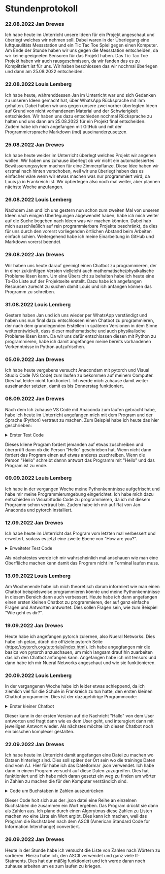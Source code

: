 # Stundenprotokoll

### 22.08.2022 Jan Drewes

Ich habe heute im Unterricht unsere Ideen für ein Projekt angeschaut und überlegt welches wir nehmen soll. Dabei waren in der Überlegung eine luftquaulitäts Messstation und ein Tic Tac Toe Spiel gegen einen Komputer. Am Ende der Stunde haben wir uns gegen die Messstation entscheiden, da wir keine geeigneten Sensoren für das Projekt haben. Das Tic Tac Toe Projekt haben wir auch rausgeschmissen, da wir fanden das es zu Komplitziert ist für uns. Wir haben beschlossen das wir nochmal überlegen und dann am 25.08.2022 entscheiden.

### 22.08.2022 Louis Lemberg

Ich habe heute, währenddessen Jan im Unterricht war und sich Gedanken zu unseren Ideen gemacht hat, über WhatsApp Rücksprache mit ihm gehalten. Dabei haben wir uns gegen unsere zwei vorher überlegten Ideen auf Grund von nicht vorhandenem Material und der Schwierigkeit entschieden. Wir haben uns dazu entschieden nochmal Rücksprache zu halten und uns dann am 25.08.2022 für ein Projekt final entscheiden.
Zudem habe ich mich angefangen mit GitHub und mit der Programmiersprache Markdown (md) auseinanderzusetzen.

### 25.08.2022 Jan Drewes

Ich habe heute weider im Unterricht überlegt welches Projekt wir angehen wollen. Wir haben uns zuhause überlegt ob wir nicht ein automatiesiertes Bewässerungssytem machen für eine Zimmerpflanze. Diese Idee haben wir erstmal nach hinten verschoben, weil wir uns überlegt haben das es einfacher wäre wenn wir etwas machen was nur programmiert wird, da Louis ja in Frankreich ist. Wir üpberlegen also noch mal weiter, aber plannen nächste Woche anzufangen.

### 26.08.2022 Louis Lemberg

Nachdem Jan und ich uns gestern nun schon zum zweiten Mal von unseren Ideen nach einigen Überlegungen abgewendet haben, habe ich mich weiter auf die Suche begeben nach Ideen was wir machen könnten. Dabei hab mich ausschließlich auf rein programmierbare Projekte beschränkt, da dies für uns durch den vorerst vorliegenden örtlichen Abstand beim Arbeiten einfach schien.
Weitergehend habe ich meine Einarbeitung in GitHub und Markdown vorerst beendet.

### 29.08.2022 Jan Drewes

Wir haben uns heute darauf geeinigt einen Chatbot zu programmieren, der in einer zukünftigen Version vielleicht auch mathematische/physikalische Probleme lösen kann. Um eine Übersicht zu behalten habe ich heute eine To-Do Liste auf der Projektseite erstellt. Dazu habe ich angefangen Resourcen zurecht zu suchen damit Louis und ich anfangen können das Programm zu schreiben.

### 31.08.2022 Louis Lemberg

Gestern haben Jan und ich uns wieder per WhatsApp verständigt und haben uns nun final dazu entschlossen einen Chatbot zu programmieren, der nach dem grundlegenden Erstellen in späteren Versionen in dem Sinne weiterentwickelt, dass dieser mathematische und auch physikalische Probleme lösen kann. Da wir uns dafür entschlossen diesen mit Python zu programmieren, habe ich damit angefangen meine bereits vorhandenen Vorkenntnisse in Python aufzufrischen.

### 05.09.2022 Jan Drewes
Ich habe heute vergebens versucht Anacondam mit pytorch und Visual Studio Code (VS Code) zum laufen zu bekommen auf meinem Computer. Dies hat leider nicht funktioniert. Ich werde mich zuhause damit weiter auseinander setzten, damit es bis Donnerstag funktioniert.

### 08.09.2022 Jan Drewes
Nach dem Ich zuhause VS Code mit Anaconda zum laufen gebracht habe, habe ich heute im Unterricht angefangen mich mit dem Program und der Sprache (Python) vertraut zu machen. Zum Beispiel habe ich heute das hier geschrieben:

<details>
    <summary>Erster Test Code</summary>
    
``` 
    import torch
    import numpy as np
    import numpy.random as npr

    H = ""
    msg4 = "Hello"
    msg5 = "Please say something else"
    while (H != msg4):
        H = input("Type anything")
        if (H == msg4):
            print(msg4)
        else:
            print(msg5) 
```
</details>

Dieses kliene Program fordert jemanden auf etwas zuschreiben und überprüft dann ob die Person "Hello" geschrieben hat. Wenn nicht dann fordert das Program einen auf etwas anderes zuschreiben. Wenn die Person "Hello" schreibt dannn antwort das Programm mit "Hello" und das Program ist zu ende.

### 09.09.2022 Louis Lemberg
Ich habe in der vergangen Woche meine Pythonkenntnisse aufgefrischt und habe mir meine Programmierumgebung eingerichtet. Ich habe mich dazu entschieden in VisualStudio Code zu programmieren, da ich mit diesem Programm schon vertraut bin. Zudem habe ich mir auf Rat von Jan Anaconda und pytorch installiert.

### 12.09.2022 Jan Drewes
Ich habe heute im Unterricht das Program vom letzten mal verbessert und erweitert, sodass es jetzt eine zweite Ebene von "How are you?".

<details>
    <summary>Erweiteter Test Code</summary>
    
```
    import torch
    import numpy as np
    import numpy.random as npr


    H = input("Hello! ")
    while (H != ""):
        if (H == "Hello") or (H == "Hi"):
            H = input("How are you? ")
        elif (H == "Good"):
            print("Great! Me too.")
            break
        elif (H == "Bad"):
            print("I'm sorry to hear that.")
            break
        elif (H == "Fuck you" or H == "F U"):
            H = input("Please do not swear. ")
        elif (H == "Shut up" or H == "Shut it"):
            print("Alright")
            break
        elif (H == "exit"):
            break
        else:
            H = input("I do not understand. ")
```
</details>

Als nächstestes werde ich mir wahrscheinlich mal anschauen wie man eine Oberfläche machen kann damit das Program nicht im Terminal laufen muss.

### 13.09.2022 Louis Lemberg
Am Wochenende habe ich mich theoretisch darum informiert wie man einen Chatbot beispielsweise programmieren könnte und meine Pythonkenntnisse in diesem Bereich dann auch verbessert.
Heute habe ich dann angefangen einen ersten kleinen Chatbot zu programmieren, der auf ganz einfache Fragen und Antworten antwortet. Dies sollen Fragen sein, wie zum Beispiel "Wie geht es dir?".

### 19.09.2022 Jan Drewes
Heute habe ich angefangen pytorch zulernen, also Nueral Networks. Dies habe ich getan, dürch die offiziele pytorch Seite (https://pytorch.org/tutorials/index.html). Ich habe angegfangen mir die basics von pytorch anzuschauen, um mich langsam drauf hin zuarbeiten das ich den Chatbot anfangen kann. Angefangen habe ich mit tensors und dann habe ich mir Nueral Networks angeschaut und wie sie funktionieren.

### 20.09.2022 Louis Lemberg
In der vergangenen Woche habe ich leider etwas schleppend, da ich ziemlich viel für die Schule in Frankreich zu tun hatte, den ersten kleinen Chatbot programmier. Dies ist der dazugehörige Programmcode:

<details>
    <summary>Erster kleiner Chatbot</summary>
    
``` 
print("Hello my friend, I'm Simon, you're Chatbot!")
print("-------------------------------------------")

while True:
    print("> How can I help you?")
    userinput = input()
    if userinput == "Hello":
        userinput = input("> Hi, how are you? ")
        if userinput == "Good":
            print("> That's good! Is there anything else I can do for you?")
            userinput = input()
            if userinput == "No":
                print("> Ok, goodbye, see you soon!")
                break
        else:
            print("> I'm sorry for you! Is there anything I can for you?")
            userinput = input()
            if userinput == "No":
                print("> Ok, goodbye, see you soon!")
                break
    elif userinput == "exit":
        break
    else:
        print("> I'm sorry, I think I can't help you... I'm still in progress! Have a nice day!")
        break
```
</details>

Dieser kann in der ersten Version auf die Nachricht "Hallo" von dem User antworten und fragt dann wie es dem User geht, und interagiert dann mit jeweiligen Antwort wieder. Als nächstes möchte ich diesen Chatbot noch ein bisschen komplexer gestalten.

### 22.09.2022 Jan Drewes
Ich habe heute im Unterricht damit angefangen eine Datei zu machen wo Dataen hinterlegt sind. Dies soll später der Ort sein wo die trainings Daten sind vom A.I. Hier für habe ich das Dateiformar .json verwendet. Ich habe dann in einem Program versucht auf diese Daten zuzugreifen. Dies hat funktioniert und ich habe mich daran gesetzt ein weg zu finden um wörter in Zahlen zu machen die für den Komputer verständich sind.

<details>
    <summary>Code um Buchstaben in Zahlen auszudrücken</summary>
    
``` 
    import torch
    import math
    import numpy as np
    import json

    with open("Data.json") as file:
        data = json.load(file)
    data2 = []
    for intent in data["intents"]:
        for pattern in intent["patterns"]:
            data3 = pattern
            data2.extend(data3)
            data4 = [ord(x) for x in data2]
    print(data4)
```
</details>
        
Dieser Code holt sich aus der .json datei eine Reihe an einzelnen Buchstaben die zusammen ein Wort ergeben. Das Program drückt sie dann als Zahlen aus. Ich plane durch einen Algorytmus diese Zahlen zu Listen machen wo eine Liste ein Wort ergibt. Dies kann ich machen, weil das Program die Buchstaben nach dem ASCII (American Standard Code for Information Interchange) convertiert.

### 26.09.2022 Jan Drewes
Heute in der Stunde habe ich versucht die Liste von Zahlen nach Wörtern zu sortieren. Hierzu habe ich, den ASCII verwendet und ganz viele If-Statments. Dies hat dur mäßig funktioniert und ich werde daran noch zuhause arbeiten um es zum laufen zu kriegen.
